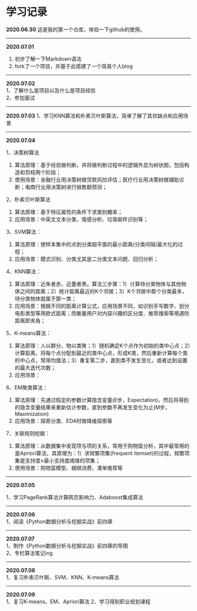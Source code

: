 # 学习记录
**2020.06.30**
这是我的第一个仓库，体验一下github的使用。
***
**2020.07.01**
1. 初步了解一下Markdown语法
2. fork了一个项目，并基于此搭建了一个简易个人blog
***
**2020.07.02**  
1、了解什么是项目以及什么是项目经验  
2、参加面试
***
**2020.07.03**
1、学习KNN算法和朴素贝叶斯算法，简单了解了其优缺点和应用场景
***
**2020.07.04**  

1、决策树算法  
  1. 算法原理：基于经验做判断，并将做判断过程中的逻辑外显为树状图，包括构造和剪枝两个阶段；
  2. 使用场景：金融行业用决策树做贷款风险评估；医疗行业用决策树做辅助诊断；电商行业用决策树进行销售额预测；
  
2、朴素贝叶斯算法  
  1. 算法原理：基于特征属性的条件下求类别概率；
  2. 应用场景：中英文文本分类、情感分析、垃圾邮件识别等；
  
3、SVM算法：  
  1. 算法原理：使样本集中的点到分类超平面的最小距离(分类间隔)最大化的过程；
  2. 应用场景：模式识别、分类尤其是二分类文本问题、回归分析；
  
4、KNN算法：  
  1. 算法原理：近朱者赤，近墨者黑。算法三步骤：1）计算待分类物体与其他物体之间的距离；2）统计距离最近的K个邻居；3）K个邻居中那个分类最多，待分类物体就属于那一类；
  2. 应用场景：根据不同的距离计算公式，应用场景不同，如识别手写数字、划分电影类型等用欧式距离；而衡量用户对内容兴趣的区分度、推荐搜索等用遇险距离即夹角；
  
5、K-means算法：  
  1. 算法原理：人以群分，物以类聚；1）随机确定K个点作为初始的类中心点；2）计算距离，将每个点分配到最近的类中心点，形成K类，然后重新计算每个类的中心点，常用均值法；3）重复第二步，直到类不发生变化，或者达到设置的最大迭代次数；
  2. 应用场景：
  
6、EM聚类算法：  
  1. 算法原理：先通过假定的参数计算隐含变量(E步，Expectation)，然后将得到的隐含变量结果来重新估计参数，直到参数不再发生变化为止(M步，Maximization)
  2. 应用场景：探索分类、EDA时做降维探索等
  
7、关联规则挖掘：  
  1. 算法原理：从数据集中发现项与项的关系，常用于购物篮分析，其中最常用的是Apriori算法，其原理为：1）求频繁项集(frequent itemset)的过程，频繁项集是支持度≥最小支持度阈值的项集；
  2. 使用场景：购物篮模型、捆绑消费、凑单推荐等
  
***
**2020.07.05**  

1、学习PageRank算法计算网页影响力、Adaboost集成算法

***
**2020.07.06**  
1、阅读《Python数据分析与挖掘实战》前四章
***
**2020.07.07**  
1、制作《Python数据分析与挖掘实战》前四章的导图  
2、专栏算法笔记ing
***
**2020.07.08**  
1、复习朴素贝叶斯、SVM、KNN、K-means算法

***
**2020.07.09**  
1、复习K-means、EM、Apriori算法
2、学习得到职业规划课程
